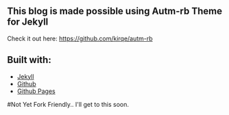 ## This blog is made possible using Autm-rb Theme for Jekyll

Check it out here: https://github.com/kirqe/autm-rb 

## Built with:

* [Jekyll](https://jekyllrb.com/)
* [Github](https://github.com/)
* [Github Pages](http://pages.github.com)

#Not Yet Fork Friendly.. I'll get to this soon.
